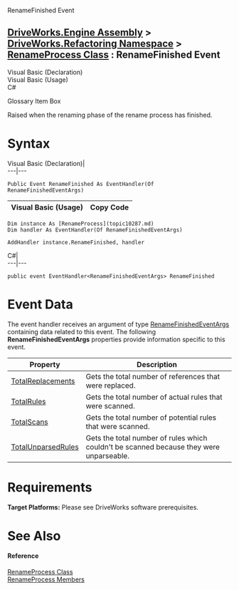 RenameFinished Event   
  
[DriveWorks.Engine Assembly](topic2156.md) > [DriveWorks.Refactoring Namespace](topic10266.md) > [RenameProcess Class](topic10287.md) : RenameFinished Event  
---  
  
Visual Basic (Declaration)    
Visual Basic (Usage)    
C# 

Glossary Item Box

Raised when the renaming phase of the rename process has finished. 

# Syntax

Visual Basic (Declaration)|   
---|---  
      
    
    Public Event RenameFinished As EventHandler(Of RenameFinishedEventArgs)  
  
Visual Basic (Usage)| Copy Code  
---|---  
      
    
    Dim instance As [RenameProcess](topic10287.md)
    Dim handler As EventHandler(Of RenameFinishedEventArgs)
     
    AddHandler instance.RenameFinished, handler  
  
C#|   
---|---  
      
    
    public event EventHandler<RenameFinishedEventArgs> RenameFinished  
  
# Event Data

The event handler receives an argument of type [RenameFinishedEventArgs](topic10277.md) containing data related to this event. The following **RenameFinishedEventArgs** properties provide information specific to this event.

Property| Description  
---|---  
[TotalReplacements](topic10283.md)| Gets the total number of references that were replaced.   
[TotalRules](topic10284.md)| Gets the total number of actual rules that were scanned.   
[TotalScans](topic10285.md)| Gets the total number of potential rules that were scanned.   
[TotalUnparsedRules](topic10286.md)| Gets the total number of rules which couldn't be scanned because they were unparseable.   
  
# Requirements

**Target Platforms:** Please see DriveWorks software prerequisites.

# See Also

#### Reference

[RenameProcess Class](topic10287.md)   
[RenameProcess Members](topic10288.md)


